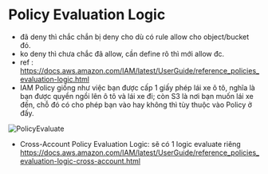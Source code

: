 # Policy Evaluation Logic
- đã deny thì chắc chắn bị deny cho dù có rule allow cho object/bucket đó.
- ko deny thì chưa chắc đã allow, cần define rõ thì mới allow đc.
- ref : https://docs.aws.amazon.com/IAM/latest/UserGuide/reference_policies_evaluation-logic.html
- IAM Policy giống như việc bạn được cấp 1 giấy phép lái xe ô tô, nghĩa là bạn được quyền ngồi lên ô tô và lái xe đi; còn S3 là nơi bạn muốn lái xe đến, chỗ đó có cho phép bạn vào hay không thì tùy thuộc vào Policy ở đấy.       

![PolicyEvaluate](https://tungexplorer.s3.ap-southeast-1.amazonaws.com/aws/PolicyEvaluationHorizontal.png)
- Cross-Account Policy Evaluation Logic: sẽ có 1 logic evaluate riêng
https://docs.aws.amazon.com/IAM/latest/UserGuide/reference_policies_evaluation-logic-cross-account.html
